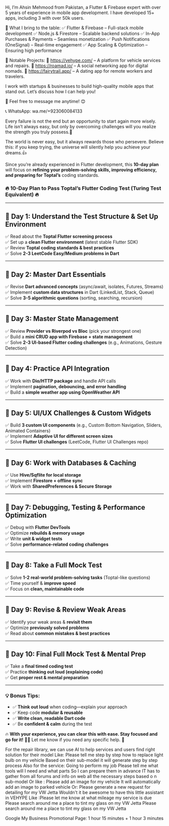 Hi, I’m Ahsin Mehmood from Pakistan, a Flutter & Firebase expert with over 5 years of experience in mobile app development. I have developed 15+ apps, including 3 with over 50k users.

🚀 What I bring to the table:
✅ Flutter & Firebase – Full-stack mobile development
✅ Node.js & Firestore – Scalable backend solutions
✅ In-App Purchases & Payments – Seamless monetization
✅ Push Notifications (OneSignal) – Real-time engagement
✅ App Scaling & Optimization – Ensuring high performance

🔹 Notable Projects:
🔗 https://vehype.com/ –  A platform for vehicle services and repairs.
🔗 https://roamad.io/ – A social networking app for digital nomads.
🔗 https://fairytrail.app/ – A dating app for remote workers and travelers.

I work with startups & businesses to build high-quality mobile apps that stand out. Let’s discuss how I can help you!

📩 Feel free to message me anytime! 😊

📞 WhatsApp: wa.me/+923060084133




Every failure is not the end but an opportunity to start again more wisely. Life isn’t always easy, but only by overcoming challenges will you realize the strength you truly possess.💪

The world is never easy, but it always rewards those who persevere. Believe this: if you keep trying, the universe will silently help you achieve your dreams.👍





Since you’re already experienced in Flutter development, this **10-day plan** will focus on **refining your problem-solving skills, improving efficiency, and preparing for Toptal’s** coding standards.  

### **🔥 10-Day Plan to Pass Toptal’s Flutter Coding Test (Turing Test Equivalent) 🔥**  

---

## **📅 Day 1: Understand the Test Structure & Set Up Environment**  
✅ Read about the **Toptal Flutter screening process**  
✅ Set up a **clean Flutter environment** (latest stable Flutter SDK)  
✅ Review **Toptal coding standards & best practices**  
✅ Solve **2-3 LeetCode Easy/Medium problems in Dart**  

---

## **📅 Day 2: Master Dart Essentials**  
✅ Revise **Dart advanced concepts** (async/await, isolates, Futures, Streams)  
✅ Implement **custom data structures** in Dart (LinkedList, Stack, Queue)  
✅ Solve **3-5 algorithmic questions** (sorting, searching, recursion)  

---

## **📅 Day 3: Master State Management**  
✅ Review **Provider vs Riverpod vs Bloc** (pick your strongest one)  
✅ Build a **mini CRUD app with Firebase + state management**  
✅ Solve **2-3 UI-based Flutter coding challenges** (e.g., Animations, Gesture Detection)  

---

## **📅 Day 4: Practice API Integration**  
✅ Work with **Dio/HTTP package** and handle API calls  
✅ Implement **pagination, debouncing, and error handling**  
✅ Build a **simple weather app using OpenWeather API**  

---

## **📅 Day 5: UI/UX Challenges & Custom Widgets**  
✅ Build **3 custom UI components** (e.g., Custom Bottom Navigation, Sliders, Animated Containers)  
✅ Implement **Adaptive UI for different screen sizes**  
✅ Solve **Flutter UI challenges** (LeetCode, Flutter UI Challenges repo)  

---

## **📅 Day 6: Work with Databases & Caching**  
✅ Use **Hive/Sqflite for local storage**  
✅ Implement **Firestore + offline sync**  
✅ Work with **SharedPreferences & Secure Storage**  

---

## **📅 Day 7: Debugging, Testing & Performance Optimization**  
✅ Debug with **Flutter DevTools**  
✅ Optimize **rebuilds & memory usage**  
✅ Write **unit & widget tests**  
✅ Solve **performance-related coding challenges**  

---

## **📅 Day 8: Take a Full Mock Test**  
✅ Solve **1-2 real-world problem-solving tasks** (Toptal-like questions)  
✅ Time yourself & **improve speed**  
✅ Focus on **clean, maintainable code**  

---

## **📅 Day 9: Revise & Review Weak Areas**  
✅ Identify your weak areas & **revisit them**  
✅ Optimize **previously solved problems**  
✅ Read about **common mistakes & best practices**  

---

## **📅 Day 10: Final Full Mock Test & Mental Prep**  
✅ Take a **final timed coding test**  
✅ Practice **thinking out loud (explaining code)**  
✅ Get **proper rest & mental preparation**  

---

### **💡 Bonus Tips:**  
- ✅ **Think out loud** when coding—explain your approach  
- ✅ Keep code **modular & reusable**  
- ✅ **Write clean, readable Dart code**  
- ✅ Be **confident & calm** during the test  

🔥 **With your experience, you can clear this with ease. Stay focused and go for it!** 💪💙 Let me know if you need any specific help. 🚀












For the repair library, we can use AI to help services and users find right solution for their model Like: Please tell me step by step how to replace light bulb on my vehicle Based on their sub-model it will generate step by step process Also for the service: Going to perform my job Please tell me what tools will I need and what parts So I can prepare them in advance IT has to gather from all forums and info on web all the necessary steps based o n sub-model Or like : Please add an image for my vehicle It will automatically add an image to parked vehicle Or: Please generate a new request for detailing for my VW Jetta Wouldn't it be awesome to have this little assistant in VEHYPE Like :Please let me know at what mileage my service is due Please search around me a place to tint my glass on my VW Jetta Please search around me a place to tint my glass on my VW Jetta







Google My Business Promotional Page: 1 hour 15 minutes + 1 hour 3 minutes 





















